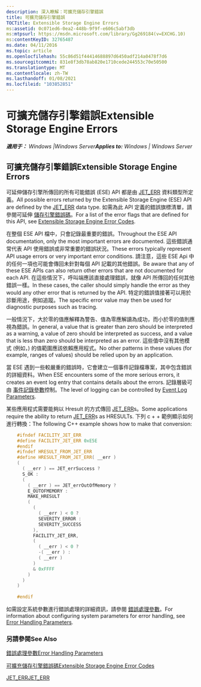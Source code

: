 ```yaml
---
description: 深入瞭解：可擴充儲存引擎錯誤
title: 可擴充儲存引擎錯誤
TOCTitle: Extensible Storage Engine Errors
ms:assetid: 0c071ed6-0ea2-448b-9f9f-e606c5abf3db
ms:mtpsurl: https://msdn.microsoft.com/library/Gg269184(v=EXCHG.10)
ms:contentKeyID: 32765487
ms.date: 04/11/2016
ms.topic: article
ms.openlocfilehash: 55c86d51f44414688897d6450adf214a0478f7d6
ms.sourcegitcommit: 831e8f3db78ab820e1710cede244553c70e50500
ms.translationtype: MT
ms.contentlocale: zh-TW
ms.lasthandoff: 01/08/2021
ms.locfileid: "103852851"
---
```

# <a name="extensible-storage-engine-errors"></a><span data-ttu-id="ef88d-103">可擴充儲存引擎錯誤</span><span class="sxs-lookup"><span data-stu-id="ef88d-103">Extensible Storage Engine Errors</span></span>


<span data-ttu-id="ef88d-104">_**適用于：** Windows |Windows Server_</span><span class="sxs-lookup"><span data-stu-id="ef88d-104">_**Applies to:** Windows | Windows Server_</span></span>

## <a name="extensible-storage-engine-errors"></a><span data-ttu-id="ef88d-105">可擴充儲存引擎錯誤</span><span class="sxs-lookup"><span data-stu-id="ef88d-105">Extensible Storage Engine Errors</span></span>

<span data-ttu-id="ef88d-106">可延伸儲存引擎所傳回的所有可能錯誤 (ESE) API 都是由 [JET_ERR](./jet-err.md) 資料類型所定義。</span><span class="sxs-lookup"><span data-stu-id="ef88d-106">All possible errors returned by the Extensible Storage Engine (ESE) API are defined by the [JET_ERR](./jet-err.md) data type.</span></span> <span data-ttu-id="ef88d-107">如需為此 API 定義的錯誤旗標清單，請參閱可延伸 [儲存引擎錯誤碼](./extensible-storage-engine-error-codes.md)。</span><span class="sxs-lookup"><span data-stu-id="ef88d-107">For a list of the error flags that are defined for this API, see [Extensible Storage Engine Error Codes](./extensible-storage-engine-error-codes.md).</span></span>

<span data-ttu-id="ef88d-108">在整個 ESE API 檔中，只會記錄最重要的錯誤。</span><span class="sxs-lookup"><span data-stu-id="ef88d-108">Throughout the ESE API documentation, only the most important errors are documented.</span></span> <span data-ttu-id="ef88d-109">這些錯誤通常代表 API 使用錯誤或非常重要的錯誤狀況。</span><span class="sxs-lookup"><span data-stu-id="ef88d-109">These errors typically represent API usage errors or very important error conditions.</span></span> <span data-ttu-id="ef88d-110">請注意，這些 ESE Api 中的任何一項也可能會傳回未針對每個 API 記載的其他錯誤。</span><span class="sxs-lookup"><span data-stu-id="ef88d-110">Be aware that any of these ESE APIs can also return other errors that are not documented for each API.</span></span> <span data-ttu-id="ef88d-111">在這些情況下，呼叫端應該直接處理錯誤，就像 API 所傳回的任何其他錯誤一樣。</span><span class="sxs-lookup"><span data-stu-id="ef88d-111">In these cases, the caller should simply handle the error as they would any other error that is returned by the API.</span></span> <span data-ttu-id="ef88d-112">特定的錯誤值接著可以用於診斷用途，例如追蹤。</span><span class="sxs-lookup"><span data-stu-id="ef88d-112">The specific error value may then be used for diagnostic purposes such as tracing.</span></span>

<span data-ttu-id="ef88d-113">一般情況下，大於零的值應解釋為警告、值為零應解讀為成功，而小於零的值則應視為錯誤。</span><span class="sxs-lookup"><span data-stu-id="ef88d-113">In general, a value that is greater than zero should be interpreted as a warning, a value of zero should be interpreted as success, and a value that is less than zero should be interpreted as an error.</span></span> <span data-ttu-id="ef88d-114">這些值中沒有其他模式 (例如，) 的值範圍應該依賴應用程式。</span><span class="sxs-lookup"><span data-stu-id="ef88d-114">No other patterns in these values (for example, ranges of values) should be relied upon by an application.</span></span>

<span data-ttu-id="ef88d-115">當 ESE 遇到一些較嚴重的錯誤時，它會建立一個事件記錄檔專案，其中包含錯誤的詳細資料。</span><span class="sxs-lookup"><span data-stu-id="ef88d-115">When ESE encounters some of the more serious errors, it creates an event log entry that contains details about the errors.</span></span> <span data-ttu-id="ef88d-116">記錄層級可由 [事件記錄參數](./event-log-parameters.md)控制。</span><span class="sxs-lookup"><span data-stu-id="ef88d-116">The level of logging can be controlled by [Event Log Parameters](./event-log-parameters.md).</span></span>

<span data-ttu-id="ef88d-117">某些應用程式需要能夠以 Hresult 的方式傳回 [JET_ERR](./jet-err.md)s。</span><span class="sxs-lookup"><span data-stu-id="ef88d-117">Some applications require the ability to return [JET_ERR](./jet-err.md)s as HRESULTs.</span></span> <span data-ttu-id="ef88d-118">下列 c + + 範例顯示如何進行轉換：</span><span class="sxs-lookup"><span data-stu-id="ef88d-118">The following C++ example shows how to make that conversion:</span></span>

```cpp
    #ifndef FACILITY_JET_ERR
    #define FACILITY_JET_ERR 0xE5E
    #endif
    #ifndef HRESULT_FROM_JET_ERR
    #define HRESULT_FROM_JET_ERR( __err )
    (
      ( __err ) == JET_errSuccess ?
      S_OK :
      (
        ( __err ) == JET_errOutOfMemory ?
        E_OUTOFMEMORY :
        MAKE_HRESULT
        (
          (
            ( __err ) < 0 ?
            SEVERITY_ERROR :
            SEVERITY_SUCCESS
          ),
          FACILITY_JET_ERR,
          (
            ( __err ) < 0 ?
            -( __err ) :
            ( __err )
          )
          & 0xFFFF
        )
      )
    )
    
    #endif
```

<span data-ttu-id="ef88d-119">如需設定系統參數進行錯誤處理的詳細資訊，請參閱 [錯誤處理參數](./error-handling-parameters.md)。</span><span class="sxs-lookup"><span data-stu-id="ef88d-119">For information about configuring system parameters for error handling, see [Error Handling Parameters](./error-handling-parameters.md).</span></span>

### <a name="see-also"></a><span data-ttu-id="ef88d-120">另請參閱</span><span class="sxs-lookup"><span data-stu-id="ef88d-120">See Also</span></span>

[<span data-ttu-id="ef88d-121">錯誤處理參數</span><span class="sxs-lookup"><span data-stu-id="ef88d-121">Error Handling Parameters</span></span>](./error-handling-parameters.md)

[<span data-ttu-id="ef88d-122">可擴充儲存引擎錯誤碼</span><span class="sxs-lookup"><span data-stu-id="ef88d-122">Extensible Storage Engine Error Codes</span></span>](./extensible-storage-engine-error-codes.md)

[<span data-ttu-id="ef88d-123">JET_ERR</span><span class="sxs-lookup"><span data-stu-id="ef88d-123">JET_ERR</span></span>](./jet-err.md)
